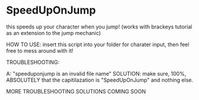 # SpeedUpOnJump
this speeds up your character when you jump! (works with brackeys tutorial as an extension to the jump mechanic)

HOW TO USE: insert this script into your folder for charater input, then feel free to mess around with it!

TROUBLESHOOTING:

A: "speeduponjump is an invalid file name"
SOLUTION: make sure, 100%, ABSOLUTELY that the capitilazation is "SpeedUpOnJump" and nothing else.

MORE TROUBLESHOOTING SOLUTIONS COMING SOON
